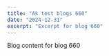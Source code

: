 ```yaml
---
title: "Ak test blogs 660"
date: "2024-12-31"
excerpt: "Excerpt for blog 660"
---
```


Blog content for blog 660